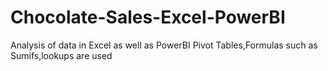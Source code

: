 # Chocolate-Sales-Excel-PowerBI

Analysis of data in Excel as well as PowerBI
Pivot Tables,Formulas such as Sumifs,lookups are used
